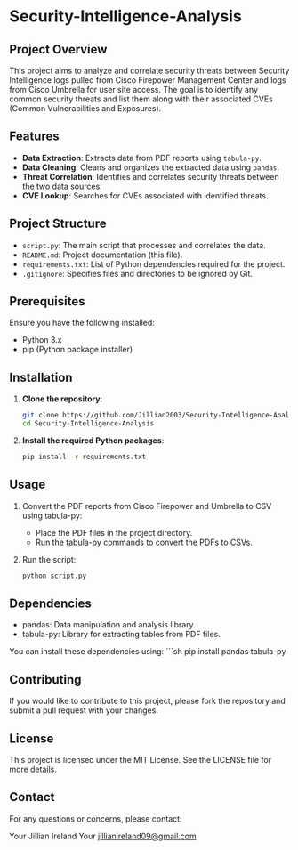# Security-Intelligence-Analysis

## Project Overview
This project aims to analyze and correlate security threats between Security Intelligence logs pulled from Cisco Firepower Management Center and logs from Cisco Umbrella for user site access. The goal is to identify any common security threats and list them along with their associated CVEs (Common Vulnerabilities and Exposures).

## Features
- **Data Extraction**: Extracts data from PDF reports using `tabula-py`.
- **Data Cleaning**: Cleans and organizes the extracted data using `pandas`.
- **Threat Correlation**: Identifies and correlates security threats between the two data sources.
- **CVE Lookup**: Searches for CVEs associated with identified threats.

## Project Structure
- `script.py`: The main script that processes and correlates the data.
- `README.md`: Project documentation (this file).
- `requirements.txt`: List of Python dependencies required for the project.
- `.gitignore`: Specifies files and directories to be ignored by Git.

## Prerequisites
Ensure you have the following installed:
- Python 3.x
- pip (Python package installer)

## Installation
1. **Clone the repository**:
   ```sh
   git clone https://github.com/Jillian2003/Security-Intelligence-Analysis.git
   cd Security-Intelligence-Analysis
2. **Install the required Python packages**:
   ```sh
   pip install -r requirements.txt


## Usage
1. Convert the PDF reports from Cisco Firepower and Umbrella to CSV using tabula-py:
   - Place the PDF files in the project directory.
   - Run the tabula-py commands to convert the PDFs to CSVs.
    
2. Run the script:

    ```sh
    python script.py

## Dependencies
   - pandas: Data manipulation and analysis library.
   - tabula-py: Library for extracting tables from PDF files.

You can install these dependencies using:
    ```sh
    pip install pandas tabula-py 

## Contributing
If you would like to contribute to this project, please fork the repository and submit a pull request with your changes.

## License
This project is licensed under the MIT License. See the LICENSE file for more details.

## Contact
For any questions or concerns, please contact:

Your Jillian Ireland
Your jillianireland09@gmail.com
